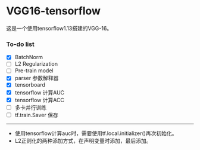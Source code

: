 # VGG16-tensorflow
这是一个使用tensorflow1.13搭建的VGG-16。

### To-do list

- [x] BatchNorm
- [ ] L2 Regularization
- [ ] Pre-train model
- [x] parser 参数解释器
- [x] tensorboard
- [x] tensorflow 计算AUC
- [x] tensorflow 计算ACC
- [ ] 多卡并行训练
- [ ] tf.train.Saver 保存

***
- 使用tensorflow计算auc时，需要使用tf.local.initializer()再次初始化。
- L2正则化的两种添加方式，在声明变量时添加，最后添加。





